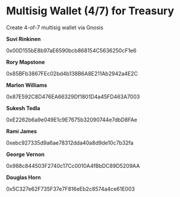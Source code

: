 # Multisig Wallet (4/7) for Treasury

Create 4-of-7 multisig wallet via Gnosis

**Suvi Rinkinen**

0x00D155bE8b97aE6590bcb868154C5636250cF1e6

**Rory Mapstone**

0x85BFb3867FEc02bd4b138B6A8E211Ab2942a4E2C

**Marlon Williams**

0x87E592C8D476EA66329Df1801D4a45FD463A7003

**Sukesh Tedla**

0xE2262b6a9e049E1c9E7675b32090744e7dbD8FAe

**Rami James**

0xebc927335d9a6ae78312dda40a8d9de10c7b32fa

**George Vernon**

0x988c844503F2740c17Cc0010A4fBbDC89D5209AA

**Douglas Horn**

0x5C327e62F735F37e7F816eEb2c8574a4ce61E003


